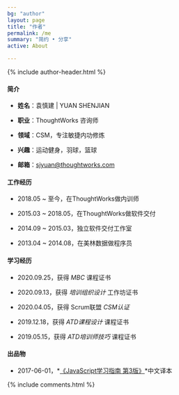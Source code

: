 ```yaml
---
bg: "author"
layout: page
title: "作者"
permalink: /me
summary: "简约 • 分享"
active: About

---
```


{% include author-header.html %}

#### 简介

- **姓名**：袁慎建 \| YUAN SHENJIAN

- **职业**：ThoughtWorks 咨询师

- **领域**：CSM，专注敏捷内功修炼

- **兴趣**：运动健身，羽球，篮球

- **邮箱**：sjyuan@thoughtworks.com


#### 工作经历

- 2018.05 ~ 至今，在ThoughtWorks做内训师

- 2015.03 ~ 2018.05，在ThoughtWorks做软件交付

- 2014.09 ~ 2015.03，独立软件交付工作室

- 2013.04 ~ 2014.08，在美林数据做程序员

#### 学习经历

- 2020.09.25，获得 *MBC* 课程证书

- 2020.09.13，获得 *培训组织设计* 工作坊证书

- 2020.04.05，获得 Scrum联盟 *CSM认证*

- 2019.12.18，获得 *ATD课程设计* 课程证书

- 2019.05.15，获得 *ATD培训师技巧* 课程证书

#### 出品物

- 2017-06-01，*[《JavaScript学习指南 第3版》](https://item.jd.com/12123997.html)*中文译本


{% include comments.html %}
